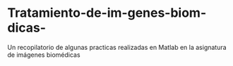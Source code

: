 # Tratamiento-de-im-genes-biom-dicas-
Un recopilatorio de algunas practicas realizadas en Matlab en la asignatura de imágenes biomédicas 

